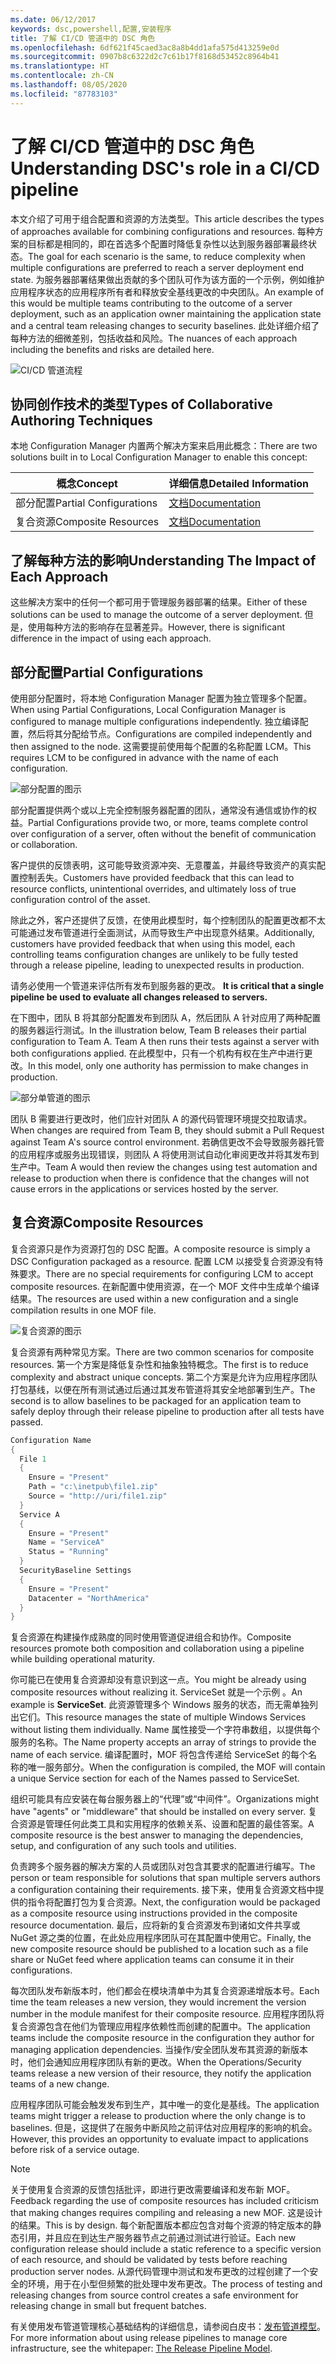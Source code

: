 ```yaml
---
ms.date: 06/12/2017
keywords: dsc,powershell,配置,安装程序
title: 了解 CI/CD 管道中的 DSC 角色
ms.openlocfilehash: 6df621f45caed3ac8a8b4dd1afa575d413259e0d
ms.sourcegitcommit: 0907b8c6322d2c7c61b17f8168d53452c8964b41
ms.translationtype: HT
ms.contentlocale: zh-CN
ms.lasthandoff: 08/05/2020
ms.locfileid: "87783103"
---
```

# <a name="understanding-dscs-role-in-a-cicd-pipeline"></a><span data-ttu-id="e19fe-103">了解 CI/CD 管道中的 DSC 角色</span><span class="sxs-lookup"><span data-stu-id="e19fe-103">Understanding DSC's role in a CI/CD pipeline</span></span>

<span data-ttu-id="e19fe-104">本文介绍了可用于组合配置和资源的方法类型。</span><span class="sxs-lookup"><span data-stu-id="e19fe-104">This article describes the types of approaches available for combining configurations and resources.</span></span>
<span data-ttu-id="e19fe-105">每种方案的目标都是相同的，即在首选多个配置时降低复杂性以达到服务器部署最终状态。</span><span class="sxs-lookup"><span data-stu-id="e19fe-105">The goal for each scenario is the same, to reduce complexity when multiple configurations are preferred to reach a server deployment end state.</span></span> <span data-ttu-id="e19fe-106">为服务器部署结果做出贡献的多个团队可作为该方面的一个示例，例如维护应用程序状态的应用程序所有者和释放安全基线更改的中央团队。</span><span class="sxs-lookup"><span data-stu-id="e19fe-106">An example of this would be multiple teams contributing to the outcome of a server deployment, such as an application owner maintaining the application state and a central team releasing changes to security baselines.</span></span> <span data-ttu-id="e19fe-107">此处详细介绍了每种方法的细微差别，包括收益和风险。</span><span class="sxs-lookup"><span data-stu-id="e19fe-107">The nuances of each approach including the benefits and risks are detailed here.</span></span>

![CI/CD 管道流程](media/authoringAdvanced/Pipeline.jpg)

## <a name="types-of-collaborative-authoring-techniques"></a><span data-ttu-id="e19fe-109">协同创作技术的类型</span><span class="sxs-lookup"><span data-stu-id="e19fe-109">Types of Collaborative Authoring Techniques</span></span>

<span data-ttu-id="e19fe-110">本地 Configuration Manager 内置两个解决方案来启用此概念：</span><span class="sxs-lookup"><span data-stu-id="e19fe-110">There are two solutions built in to Local Configuration Manager to enable this concept:</span></span>

|        <span data-ttu-id="e19fe-111">概念</span><span class="sxs-lookup"><span data-stu-id="e19fe-111">Concept</span></span>         |                    <span data-ttu-id="e19fe-112">详细信息</span><span class="sxs-lookup"><span data-stu-id="e19fe-112">Detailed Information</span></span>                     |
| ---------------------- | ----------------------------------------------------------- |
| <span data-ttu-id="e19fe-113">部分配置</span><span class="sxs-lookup"><span data-stu-id="e19fe-113">Partial Configurations</span></span> | [<span data-ttu-id="e19fe-114">文档</span><span class="sxs-lookup"><span data-stu-id="e19fe-114">Documentation</span></span>](../pull-server/partialConfigs.md)           |
| <span data-ttu-id="e19fe-115">复合资源</span><span class="sxs-lookup"><span data-stu-id="e19fe-115">Composite Resources</span></span>    | [<span data-ttu-id="e19fe-116">文档</span><span class="sxs-lookup"><span data-stu-id="e19fe-116">Documentation</span></span>](../resources/authoringResourceComposite.md) |

## <a name="understanding-the-impact-of-each-approach"></a><span data-ttu-id="e19fe-117">了解每种方法的影响</span><span class="sxs-lookup"><span data-stu-id="e19fe-117">Understanding The Impact of Each Approach</span></span>

<span data-ttu-id="e19fe-118">这些解决方案中的任何一个都可用于管理服务器部署的结果。</span><span class="sxs-lookup"><span data-stu-id="e19fe-118">Either of these solutions can be used to manage the outcome of a server deployment.</span></span> <span data-ttu-id="e19fe-119">但是，使用每种方法的影响存在显著差异。</span><span class="sxs-lookup"><span data-stu-id="e19fe-119">However, there is significant difference in the impact of using each approach.</span></span>

## <a name="partial-configurations"></a><span data-ttu-id="e19fe-120">部分配置</span><span class="sxs-lookup"><span data-stu-id="e19fe-120">Partial Configurations</span></span>

<span data-ttu-id="e19fe-121">使用部分配置时，将本地 Configuration Manager 配置为独立管理多个配置。</span><span class="sxs-lookup"><span data-stu-id="e19fe-121">When using Partial Configurations, Local Configuration Manager is configured to manage multiple configurations independently.</span></span> <span data-ttu-id="e19fe-122">独立编译配置，然后将其分配给节点。</span><span class="sxs-lookup"><span data-stu-id="e19fe-122">Configurations are compiled independently and then assigned to the node.</span></span> <span data-ttu-id="e19fe-123">这需要提前使用每个配置的名称配置 LCM。</span><span class="sxs-lookup"><span data-stu-id="e19fe-123">This requires LCM to be configured in advance with the name of each configuration.</span></span>

![部分配置的图示](media/authoringAdvanced/PartialConfiguration.jpg)

<span data-ttu-id="e19fe-125">部分配置提供两个或以上完全控制服务器配置的团队，通常没有通信或协作的权益。</span><span class="sxs-lookup"><span data-stu-id="e19fe-125">Partial Configurations provide two, or more, teams complete control over configuration of a server, often without the benefit of communication or collaboration.</span></span>

<span data-ttu-id="e19fe-126">客户提供的反馈表明，这可能导致资源冲突、无意覆盖，并最终导致资产的真实配置控制丢失。</span><span class="sxs-lookup"><span data-stu-id="e19fe-126">Customers have provided feedback that this can lead to resource conflicts, unintentional overrides, and ultimately loss of true configuration control of the asset.</span></span>

<span data-ttu-id="e19fe-127">除此之外，客户还提供了反馈，在使用此模型时，每个控制团队的配置更改都不太可能通过发布管道进行全面测试，从而导致生产中出现意外结果。</span><span class="sxs-lookup"><span data-stu-id="e19fe-127">Additionally, customers have provided feedback that when using this model, each controlling teams configuration changes are unlikely to be fully tested through a release pipeline, leading to unexpected results in production.</span></span>

<span data-ttu-id="e19fe-128">请务必使用一个管道来评估所有发布到服务器的更改。 </span><span class="sxs-lookup"><span data-stu-id="e19fe-128">**It is critical that a single pipeline be used to evaluate all changes released to servers.**</span></span>

<span data-ttu-id="e19fe-129">在下图中，团队 B 将其部分配置发布到团队 A，然后团队 A 针对应用了两种配置的服务器运行测试。</span><span class="sxs-lookup"><span data-stu-id="e19fe-129">In the illustration below, Team B releases their partial configuration to Team A. Team A then runs their tests against a server with both configurations applied.</span></span> <span data-ttu-id="e19fe-130">在此模型中，只有一个机构有权在生产中进行更改。</span><span class="sxs-lookup"><span data-stu-id="e19fe-130">In this model, only one authority has permission to make changes in production.</span></span>

![部分单管道的图示](media/authoringAdvanced/PartialSinglePipeline.jpg)

<span data-ttu-id="e19fe-132">团队 B 需要进行更改时，他们应针对团队 A 的源代码管理环境提交拉取请求。</span><span class="sxs-lookup"><span data-stu-id="e19fe-132">When changes are required from Team B, they should submit a Pull Request against Team A's source control environment.</span></span> <span data-ttu-id="e19fe-133">若确信更改不会导致服务器托管的应用程序或服务出现错误，则团队 A 将使用测试自动化审阅更改并将其发布到生产中。</span><span class="sxs-lookup"><span data-stu-id="e19fe-133">Team A would then review the changes using test automation and release to production when there is confidence that the changes will not cause errors in the applications or services hosted by the server.</span></span>

## <a name="composite-resources"></a><span data-ttu-id="e19fe-134">复合资源</span><span class="sxs-lookup"><span data-stu-id="e19fe-134">Composite Resources</span></span>

<span data-ttu-id="e19fe-135">复合资源只是作为资源打包的 DSC 配置。</span><span class="sxs-lookup"><span data-stu-id="e19fe-135">A composite resource is simply a DSC Configuration packaged as a resource.</span></span> <span data-ttu-id="e19fe-136">配置 LCM 以接受复合资源没有特殊要求。</span><span class="sxs-lookup"><span data-stu-id="e19fe-136">There are no special requirements for configuring LCM to accept composite resources.</span></span> <span data-ttu-id="e19fe-137">在新配置中使用资源，在一个 MOF 文件中生成单个编译结果。</span><span class="sxs-lookup"><span data-stu-id="e19fe-137">The resources are used within a new configuration and a single compilation results in one MOF file.</span></span>

![复合资源的图示](media/authoringAdvanced/CompositeResource.jpg)

<span data-ttu-id="e19fe-139">复合资源有两种常见方案。</span><span class="sxs-lookup"><span data-stu-id="e19fe-139">There are two common scenarios for composite resources.</span></span> <span data-ttu-id="e19fe-140">第一个方案是降低复杂性和抽象独特概念。</span><span class="sxs-lookup"><span data-stu-id="e19fe-140">The first is to reduce complexity and abstract unique concepts.</span></span> <span data-ttu-id="e19fe-141">第二个方案是允许为应用程序团队打包基线，以便在所有测试通过后通过其发布管道将其安全地部署到生产。</span><span class="sxs-lookup"><span data-stu-id="e19fe-141">The second is to allow baselines to be packaged for an application team to safely deploy through their release pipeline to production after all tests have passed.</span></span>

```PowerShell
Configuration Name
{
  File 1
  {
    Ensure = "Present"
    Path = "c:\inetpub\file1.zip"
    Source = "http://uri/file1.zip"
  }
  Service A
  {
    Ensure = "Present"
    Name = "ServiceA"
    Status = "Running"
  }
  SecurityBaseline Settings
  {
    Ensure = "Present"
    Datacenter = "NorthAmerica"
  }
}
```

<span data-ttu-id="e19fe-142">复合资源在构建操作成熟度的同时使用管道促进组合和协作。</span><span class="sxs-lookup"><span data-stu-id="e19fe-142">Composite resources promote both composition and collaboration using a pipeline while building operational maturity.</span></span>

<span data-ttu-id="e19fe-143">你可能已在使用复合资源却没有意识到这一点。</span><span class="sxs-lookup"><span data-stu-id="e19fe-143">You might be already using composite resources without realizing it.</span></span> <span data-ttu-id="e19fe-144">ServiceSet 就是一个示例  。</span><span class="sxs-lookup"><span data-stu-id="e19fe-144">An example is **ServiceSet**.</span></span>
<span data-ttu-id="e19fe-145">此资源管理多个 Windows 服务的状态，而无需单独列出它们。</span><span class="sxs-lookup"><span data-stu-id="e19fe-145">This resource manages the state of multiple Windows Services without listing them individually.</span></span> <span data-ttu-id="e19fe-146">Name 属性接受一个字符串数组，以提供每个服务的名称。</span><span class="sxs-lookup"><span data-stu-id="e19fe-146">The Name property accepts an array of strings to provide the name of each service.</span></span> <span data-ttu-id="e19fe-147">编译配置时，MOF 将包含传递给 ServiceSet 的每个名称的唯一服务部分。</span><span class="sxs-lookup"><span data-stu-id="e19fe-147">When the configuration is compiled, the MOF will contain a unique Service section for each of the Names passed to ServiceSet.</span></span>

<span data-ttu-id="e19fe-148">组织可能具有应安装在每台服务器上的“代理”或“中间件”。</span><span class="sxs-lookup"><span data-stu-id="e19fe-148">Organizations might have "agents" or "middleware" that should be installed on every server.</span></span> <span data-ttu-id="e19fe-149">复合资源是管理任何此类工具和实用程序的依赖关系、设置和配置的最佳答案。</span><span class="sxs-lookup"><span data-stu-id="e19fe-149">A composite resource is the best answer to managing the dependencies, setup, and configuration of any such tools and utilities.</span></span>

<span data-ttu-id="e19fe-150">负责跨多个服务器的解决方案的人员或团队对包含其要求的配置进行编写。</span><span class="sxs-lookup"><span data-stu-id="e19fe-150">The person or team responsible for solutions that span multiple servers authors a configuration containing their requirements.</span></span> <span data-ttu-id="e19fe-151">接下来，使用复合资源文档中提供的指令将配置打包为复合资源。</span><span class="sxs-lookup"><span data-stu-id="e19fe-151">Next, the configuration would be packaged as a composite resource using instructions provided in the composite resource documentation.</span></span> <span data-ttu-id="e19fe-152">最后，应将新的复合资源发布到诸如文件共享或 NuGet 源之类的位置，在此处应用程序团队可在其配置中使用它。</span><span class="sxs-lookup"><span data-stu-id="e19fe-152">Finally, the new composite resource should be published to a location such as a file share or NuGet feed where application teams can consume it in their configurations.</span></span>

<span data-ttu-id="e19fe-153">每次团队发布新版本时，他们都会在模块清单中为其复合资源递增版本号。</span><span class="sxs-lookup"><span data-stu-id="e19fe-153">Each time the team releases a new version, they would increment the version number in the module manifest for their composite resource.</span></span> <span data-ttu-id="e19fe-154">应用程序团队将复合资源包含在他们为管理应用程序依赖性而创建的配置中。</span><span class="sxs-lookup"><span data-stu-id="e19fe-154">The application teams include the composite resource in the configuration they author for managing application dependencies.</span></span> <span data-ttu-id="e19fe-155">当操作/安全团队发布其资源的新版本时，他们会通知应用程序团队有新的更改。</span><span class="sxs-lookup"><span data-stu-id="e19fe-155">When the Operations/Security teams release a new version of their resource, they notify the application teams of a new change.</span></span>

<span data-ttu-id="e19fe-156">应用程序团队可能会触发发布到生产，其中唯一的变化是基线。</span><span class="sxs-lookup"><span data-stu-id="e19fe-156">The application teams might trigger a release to production where the only change is to baselines.</span></span>
<span data-ttu-id="e19fe-157">但是，这提供了在服务中断风险之前评估对应用程序的影响的机会。</span><span class="sxs-lookup"><span data-stu-id="e19fe-157">However, this provides an opportunity to evaluate impact to applications before risk of a service outage.</span></span>

> [!NOTE]
> <span data-ttu-id="e19fe-158">关于使用复合资源的反馈包括批评，即进行更改需要编译和发布新 MOF。</span><span class="sxs-lookup"><span data-stu-id="e19fe-158">Feedback regarding the use of composite resources has included criticism that making changes requires compiling and releasing a new MOF.</span></span> <span data-ttu-id="e19fe-159">这是设计的结果。</span><span class="sxs-lookup"><span data-stu-id="e19fe-159">This is by design.</span></span> <span data-ttu-id="e19fe-160">每个新配置版本都应包含对每个资源的特定版本的静态引用，并且应在到达生产服务器节点之前通过测试进行验证。</span><span class="sxs-lookup"><span data-stu-id="e19fe-160">Each new configuration release should include a static reference to a specific version of each resource, and should be validated by tests before reaching production server nodes.</span></span> <span data-ttu-id="e19fe-161">从源代码管理中测试和发布更改的过程创建了一个安全的环境，用于在小型但频繁的批处理中发布更改。</span><span class="sxs-lookup"><span data-stu-id="e19fe-161">The process of testing and releasing changes from source control creates a safe environment for releasing change in small but frequent batches.</span></span>

<span data-ttu-id="e19fe-162">有关使用发布管道管理核心基础结构的详细信息，请参阅白皮书：[发布管道模型](../further-reading/whitepapers.md)。</span><span class="sxs-lookup"><span data-stu-id="e19fe-162">For more information about using release pipelines to manage core infrastructure, see the whitepaper: [The Release Pipeline Model](../further-reading/whitepapers.md).</span></span>
